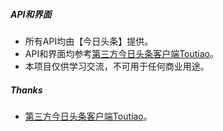 ##### API和界面
* 所有API均由【今日头条】提供。
* API和界面均参考[第三方今日头条客户端Toutiao](https://github.com/iMeiji/Toutiao)。
* 本项目仅供学习交流，不可用于任何商业用途。
##### Thanks
* [第三方今日头条客户端Toutiao](https://github.com/iMeiji/Toutiao)。
